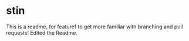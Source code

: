# stin

This is a readme, for feature1 to get more familiar with branching and pull requests! Edited the Readme.

